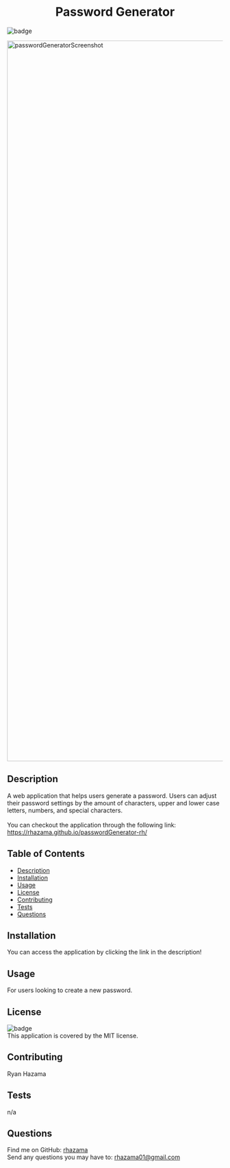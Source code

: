 <h1 align="center">Password Generator</h1>

![badge](https://img.shields.io/badge/license-MIT-brightgreen)<br />

<img width="1679" alt="passwordGeneratorScreenshot" src="https://user-images.githubusercontent.com/88352747/145117212-c003faf8-b2d5-4e65-a6e8-17514211e407.png">

## Description
A web application that helps users generate a password. Users can adjust their password settings by the amount of characters, upper and lower case letters, numbers, and special characters.
<br />
<br />
You can checkout the application through the following link: https://rhazama.github.io/passwordGenerator-rh/

## Table of Contents
- [Description](#description)
- [Installation](#installation)
- [Usage](#usage)
- [License](#license)
- [Contributing](#contributing)
- [Tests](#tests)
- [Questions](#questions)
## Installation
You can access the application by clicking the link in the description!

## Usage
For users looking to create a new password.

## License
![badge](https://img.shields.io/badge/license-MIT-brightgreen)
<br />
This application is covered by the MIT license.
## Contributing
Ryan Hazama
## Tests
n/a
## Questions
Find me on GitHub: [rhazama](https://github.com/rhazama)<br />
Send any questions you may have to: rhazama01@gmail.com<br />
